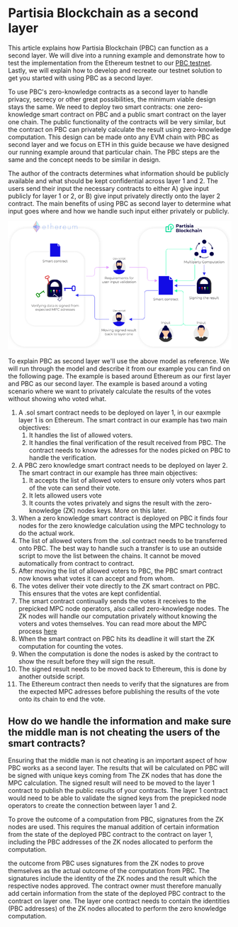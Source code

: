 # Partisia Blockchain as a second layer

This article explains how Partisia Blockchain (PBC) can function as a second layer. We will dive into a running example and demonstrate how to test the implementation from the Ethereum testnet to our [PBC testnet](/docs/testnet.md). Lastly, we will explain how to develop and recreate our testnet solution to get you started with using PBC as a second layer.

To use PBC's zero-knowledge contracts as a second layer to handle privacy, secrecy or other great possibilities, the minimum viable design stays the same.
We need to deploy two smart contracts: one zero-knowledge smart contract on PBC and a public smart contract on the layer one chain. The public functionality of the contracts will be very similar, but the contract on PBC can privately calculate the result using zero-knowledge computation. This design can be made onto any EVM chain with PBC as second layer and we focus on ETH in this guide because we have designed our running example around that particular chain. The PBC steps are the same and the concept needs to be similar in design.

The author of the contracts determines what information should be publicly available and what should be kept confidential across layer 1 and 2. The users send their input the necessary contracts to either A) give input publicly for layer 1 or 2, or B) give input privately directly onto the layer 2 contract. The main benefits of using PBC as second layer to determine what input goes where and how we handle such input either privately or publicly.

![ConceptPBCAsSecondLayer](../assets/ConceptModels/ConceptPBCAsSecondLayer.png)

To explain PBC as second layer we'll use the above model as reference. We will run through the model and describe it from our example you can find on the following page. The example is based around Ethereum as our first layer and PBC as our second layer. The example is based around a voting scenario where we want to privately calculate the results of the votes without showing who voted what.

1. A .sol smart contract needs to be deployed on layer 1, in our eaxmple layer 1 is on Ethereum. The smart contract in our example has two main objectives:
   1. It handles the list of allowed voters.
   2. It handles the final verification of the result received from PBC. The contract needs to know the adresses for the nodes picked on PBC to handle the verification.
2. A PBC zero knowledge smart contract needs to be deployed on layer 2. The smart contract in our example has three main objectives:
   1. It accepts the list of allowed voters to ensure only voters whos part of the vote can send their vote.
   2. It lets allowed users vote
   3. It counts the votes privately and signs the result with the zero-knowledge (ZK) nodes keys. More on this later.
3. When a zero knowledge smart contract is deployed on PBC it finds four nodes for the zero knowledge calculation using the MPC technology to do the actual work.
4. The list of allowed voters from the .sol contract needs to be transferred onto PBC. The best way to handle such a transfer is to use an outside script to move the list between the chains. It cannot be moved automatically from contract to contract.
5. After moving the list of allowed voters to PBC, the PBC smart contract now knows what votes it can accept and from whom.
6. The votes deliver their vote directly to the ZK smart contract on PBC. This ensures that the votes are kept confidential.
7. The smart contract continually sends the votes it receives to the prepicked MPC node operators, also called zero-knowledge nodes. The ZK nodes will handle our computation privately without knowing the voters and votes themselves. You can read more about the MPC process [here](../dictionary.md#mpc)
8. When the smart contract on PBC hits its deadline it will start the ZK computation for counting the votes.
9. When the computation is done the nodes is asked by the contract to show the result before they will sign the result.
10. The signed result needs to be moved back to Ethereum, this is done by another outside script.
11. The Ethereum contract then needs to verify that the signatures are from the expected MPC adresses before publishing the results of the vote onto its chain to end the vote.

## How do we handle the information and make sure the middle man is not cheating the users of the smart contracts?

Ensuring that the middle man is not cheating is an important aspect of how PBC works as a second layer. The results that will be calculated on PBC will be signed with unique keys coming from The ZK nodes that has done the MPC calculation. The signed result will need to be moved to the layer 1 contract to publish the public results of your contracts. The layer 1 contract would need to be able to validate the signed keys from the prepicked node operators to create the connection between layer 1 and 2.

To prove the outcome of a computation from PBC, signatures from the ZK nodes are used. This requires the manual addition of certain information from the state of the deployed PBC contract to the contract on layer 1, including the PBC addresses of the ZK nodes allocated to perform the computation.

the outcome from PBC uses signatures from the ZK nodes to prove themselves as the actual outcome of the computation from PBC. The signatures include the identity of the ZK nodes and the result which the respective nodes approved. The contract owner must therefore manually add certain information from the state of the deployed PBC contract to the contract on layer one. The layer one contract needs to contain the identities (PBC addresses) of the ZK nodes allocated to perform the zero knowledge computation.
